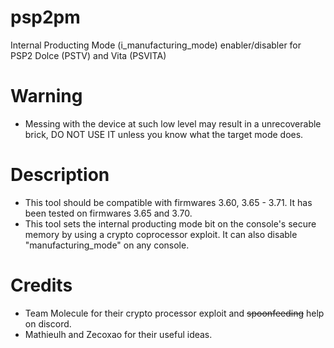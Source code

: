 # psp2pm
Internal Producting Mode (i_manufacturing_mode) enabler/disabler for PSP2 Dolce (PSTV) and Vita (PSVITA)

# Warning
- Messing with the device at such low level may result in a unrecoverable brick, DO NOT USE IT unless you know what the target mode does.

# Description
- This tool should be compatible with firmwares 3.60, 3.65 - 3.71. It has been tested on firmwares 3.65 and 3.70.
- This tool sets the internal producting mode bit on the console's secure memory by using a crypto coprocessor exploit. It can also disable "manufacturing_mode" on any console.

# Credits
- Team Molecule for their crypto processor exploit and ~~spoonfeeding~~ help on discord.
- Mathieulh and Zecoxao for their useful ideas.
